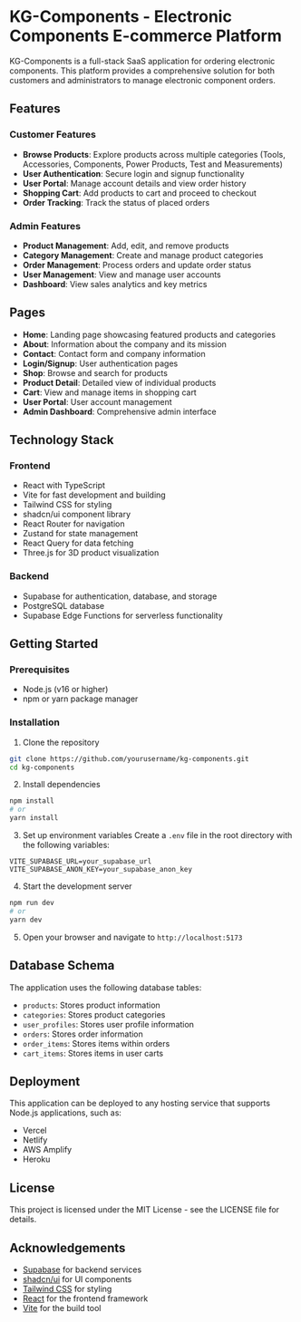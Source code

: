 # KG-Components - Electronic Components E-commerce Platform

KG-Components is a full-stack SaaS application for ordering electronic components. This platform provides a comprehensive solution for both customers and administrators to manage electronic component orders.

## Features

### Customer Features
- **Browse Products**: Explore products across multiple categories (Tools, Accessories, Components, Power Products, Test and Measurements)
- **User Authentication**: Secure login and signup functionality
- **User Portal**: Manage account details and view order history
- **Shopping Cart**: Add products to cart and proceed to checkout
- **Order Tracking**: Track the status of placed orders

### Admin Features
- **Product Management**: Add, edit, and remove products
- **Category Management**: Create and manage product categories
- **Order Management**: Process orders and update order status
- **User Management**: View and manage user accounts
- **Dashboard**: View sales analytics and key metrics

## Pages
- **Home**: Landing page showcasing featured products and categories
- **About**: Information about the company and its mission
- **Contact**: Contact form and company information
- **Login/Signup**: User authentication pages
- **Shop**: Browse and search for products
- **Product Detail**: Detailed view of individual products
- **Cart**: View and manage items in shopping cart
- **User Portal**: User account management
- **Admin Dashboard**: Comprehensive admin interface

## Technology Stack

### Frontend
- React with TypeScript
- Vite for fast development and building
- Tailwind CSS for styling
- shadcn/ui component library
- React Router for navigation
- Zustand for state management
- React Query for data fetching
- Three.js for 3D product visualization

### Backend
- Supabase for authentication, database, and storage
- PostgreSQL database
- Supabase Edge Functions for serverless functionality

## Getting Started

### Prerequisites
- Node.js (v16 or higher)
- npm or yarn package manager

### Installation

1. Clone the repository
```bash
git clone https://github.com/yourusername/kg-components.git
cd kg-components
```

2. Install dependencies
```bash
npm install
# or
yarn install
```

3. Set up environment variables
Create a `.env` file in the root directory with the following variables:
```
VITE_SUPABASE_URL=your_supabase_url
VITE_SUPABASE_ANON_KEY=your_supabase_anon_key
```

4. Start the development server
```bash
npm run dev
# or
yarn dev
```

5. Open your browser and navigate to `http://localhost:5173`

## Database Schema

The application uses the following database tables:
- `products`: Stores product information
- `categories`: Stores product categories
- `user_profiles`: Stores user profile information
- `orders`: Stores order information
- `order_items`: Stores items within orders
- `cart_items`: Stores items in user carts

## Deployment

This application can be deployed to any hosting service that supports Node.js applications, such as:
- Vercel
- Netlify
- AWS Amplify
- Heroku

## License

This project is licensed under the MIT License - see the LICENSE file for details.

## Acknowledgements

- [Supabase](https://supabase.io/) for backend services
- [shadcn/ui](https://ui.shadcn.com/) for UI components
- [Tailwind CSS](https://tailwindcss.com/) for styling
- [React](https://reactjs.org/) for the frontend framework
- [Vite](https://vitejs.dev/) for the build tool

